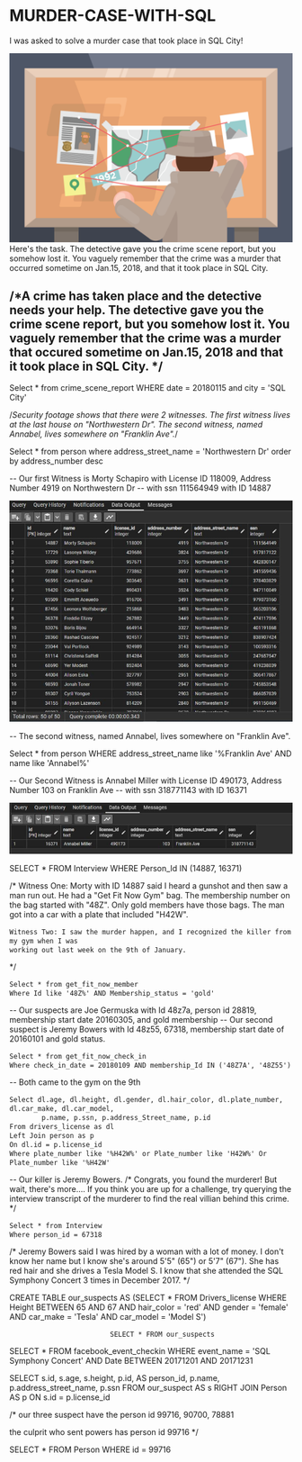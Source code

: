 # MURDER-CASE-WITH-SQL
I was asked to solve a murder case that took place in SQL City!

![alt text](https://github.com/calfav/MURDER-CASE-WITH-SQL/blob/main/sql%20murder%20case.png)
Here's the task.
The detective gave you the crime scene report, but you somehow lost it. You vaguely remember that the crime was a ​murder​ that occurred sometime on ​Jan.15, 2018,​ and that it took place in ​SQL City.



/*A crime has taken place and the detective needs your help. 
The detective gave you the crime scene report, but you somehow lost it.
You vaguely remember that the crime was a murder that occured sometime on Jan.15, 2018 
and that it took place in SQL City. 
*/
-

Select * from crime_scene_report
WHERE date = 20180115 and city = 'SQL City'


/*Security footage shows that there were 2 witnesses. 
The first witness lives at the last house on "Northwestern Dr". 
The second witness, named Annabel, lives somewhere on "Franklin Ave".*/


Select * from person
where address_street_name = 'Northwestern Dr'
order by address_number desc

-- Our first Witness is Morty Schapiro with License ID 118009, Address Number 4919 on Northwestern Dr
-- with ssn 111564949 with ID 14887

![alt text](https://github.com/calfav/MURDER-CASE-WITH-SQL/blob/main/Morty%20Schapiro.JPG)



-- The second witness, named Annabel, lives somewhere on "Franklin Ave".


Select * from person
WHERE address_street_name like '%Franklin Ave' AND name like 'Annabel%'

-- Our Second Witness is Annabel Miller with License ID 490173, Address Number 103 on Franklin Ave
-- with ssn 318771143 with ID 16371


![alt text](https://github.com/calfav/MURDER-CASE-WITH-SQL/blob/main/Annabel%20Miller.JPG)

SELECT * FROM Interview
WHERE Person_Id IN (14887, 16371)


/*	Witness One: Morty with ID 14887 said I heard a gunshot and then saw a man run out.
	He had a "Get Fit Now Gym" bag. The membership number on the bag started with "48Z".
	Only gold members have those bags. The man got into a car with a plate that included "H42W".
	
	Witness Two: I saw the murder happen, and I recognized the killer from my gym when I was 
	working out last week on the 9th of January.
	

*/


	Select * from get_fit_now_member
	Where Id like '48Z%' AND Membership_status = 'gold'
	
	
--	Our suspects are Joe Germuska with Id 48z7a, person id 28819, membership start date 20160305, and gold membership
--	Our second suspect is Jeremy Bowers with Id 48z55, 67318, membership start date of 20160101 and gold status.


	Select * from get_fit_now_check_in
	Where check_in_date = 20180109 AND membership_Id IN ('48Z7A', '48Z55')
	
--	Both came to the gym on the 9th

	Select dl.age, dl.height, dl.gender, dl.hair_color, dl.plate_number, dl.car_make, dl.car_model,
			p.name, p.ssn, p.address_Street_name, p.id
	From drivers_license as dl
	Left Join person as p
	On dl.id = p.license_id
	Where plate_number like '%H42W%' or Plate_number like 'H42W%' Or Plate_number like '%H42W'
	
--	Our killer is Jeremy Bowers.
/* Congrats, you found the murderer! But wait, there's more....
If you think you are up for a challenge, try querying the interview transcript of the murderer to find the real
villian behind this crime. 
*/

	Select * from Interview
	Where person_id = 67318
	

/* Jeremy Bowers said I was hired by a woman with a lot of money.
I don't know her name but I know she's around 5'5" (65") or 5'7" (67").
She has red hair and she drives a Tesla Model S. 
I know that she attended the SQL Symphony Concert 3 times in December 2017. */

CREATE TABLE our_suspects AS (SELECT * FROM Drivers_license
							 WHERE Height BETWEEN 65 AND 67
							 AND hair_color = 'red'
							 AND gender = 'female'
							 AND car_make = 'Tesla'
							 AND car_model = 'Model S')
							 
							 SELECT * FROM our_suspects

SELECT * FROM facebook_event_checkin
WHERE event_name = 'SQL Symphony Concert'
AND Date BETWEEN 20171201 AND 20171231


SELECT s.id, s.age, s.height, p.id, AS person_id, p.name, p.address_street_name, p.ssn
FROM our_suspect AS s
RIGHT JOIN Person AS p
ON s.id = p.license_id

/* our three suspect have the person id 99716, 90700, 78881

the culprit who sent powers has person id 99716 */

SELECT * FROM Person
WHERE id = 99716


	
	
	
	
	
	

